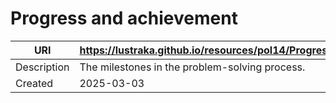 # Progress and achievement

URI|https://lustraka.github.io/resources/pol14/ProgressAndAchievement
-|-
Description|The milestones in the problem-solving process.
Created|2025-03-03

